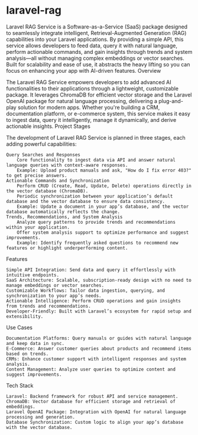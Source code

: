 # laravel-rag
Laravel RAG Service is a Software-as-a-Service (SaaS) package designed to seamlessly integrate intelligent, Retrieval-Augmented Generation (RAG) capabilities into your Laravel applications. By providing a simple API, this service allows developers to feed data, query it with natural language, perform actionable commands, and gain insights through trends and system analysis—all without managing complex embeddings or vector searches. Built for scalability and ease of use, it abstracts the heavy lifting so you can focus on enhancing your app with AI-driven features.
Overview

The Laravel RAG Service empowers developers to add advanced AI functionalities to their applications through a lightweight, customizable package. It leverages ChromaDB for efficient vector storage and the Laravel OpenAI package for natural language processing, delivering a plug-and-play solution for modern apps. Whether you're building a CRM, documentation platform, or e-commerce system, this service makes it easy to ingest data, query it intelligently, manage it dynamically, and derive actionable insights.
Project Stages

The development of Laravel RAG Service is planned in three stages, each adding powerful capabilities:

    Query Searches and Responses
        Core functionality to ingest data via API and answer natural language queries with context-aware responses.
        Example: Upload product manuals and ask, "How do I fix error 403?" to get precise answers.
    Actionable Commands and Synchronization
        Perform CRUD (Create, Read, Update, Delete) operations directly in the vector database (ChromaDB).
        Periodic synchronization between your application’s default database and the vector database to ensure data consistency.
        Example: Update a document in your app’s database, and the vector database automatically reflects the change.
    Trends, Recommendations, and System Analysis
        Analyze query patterns to provide trends and recommendations within your application.
        Offer system analysis support to optimize performance and suggest improvements.
        Example: Identify frequently asked questions to recommend new features or highlight underperforming content.

Features

    Simple API Integration: Send data and query it effortlessly with intuitive endpoints.
    SaaS Architecture: Scalable, subscription-ready design with no need to manage embeddings or vector searches.
    Customizable Workflows: Tailor data ingestion, querying, and synchronization to your app’s needs.
    Actionable Intelligence: Perform CRUD operations and gain insights from trends and recommendations.
    Developer-Friendly: Built with Laravel’s ecosystem for rapid setup and extensibility.

Use Cases

    Documentation Platforms: Query manuals or guides with natural language and keep data in sync.
    E-Commerce: Answer customer queries about products and recommend items based on trends.
    CRMs: Enhance customer support with intelligent responses and system analysis.
    Content Management: Analyze user queries to optimize content and suggest improvements.

Tech Stack

    Laravel: Backend framework for robust API and service management.
    ChromaDB: Vector database for efficient storage and retrieval of embeddings.
    Laravel OpenAI Package: Integration with OpenAI for natural language processing and generation.
    Database Synchronization: Custom logic to align your app’s database with the vector database.
